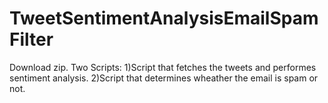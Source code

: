 # TweetSentimentAnalysisEmailSpamFilter
Download zip. 
Two Scripts: 
1)Script that fetches the tweets and performes sentiment analysis. 
2)Script that determines wheather the email is spam or not. 
